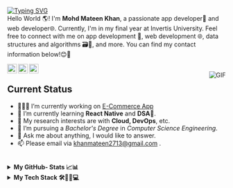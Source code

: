 [![Typing SVG](https://readme-typing-svg.herokuapp.com?font=Fira+Code&duration=2000&pause=1000&background=FFFFFF&color=000000&multiline=true&repeat=true&width=435&height=60&lines=Hi+there+%F0%9F%91%8B+;Welcome+to+my+GitHub+%F0%9F%A4%97+)](https://git.io/typing-svg)
<br /> 
Hello World 🌎! I'm **Mohd Mateen Khan**, a passionate app developer📱 and web developer🌐. Currently, I'm in my final year at Invertis University. Feel free to connect with me on app development 📱, web development 🌐, data structures and algorithms 🗃️🧮, and more. You can find my contact information below!😊🚀

<a href="https://github.com/mateen27">
  <img align="left" alt="Github" width="22px" src="https://cdn.jsdelivr.net/npm/simple-icons@3.1.0/icons/github.svg" />
</a>
<a href="https://www.linkedin.com/in/khanmateen27/">
  <img align="left" alt="LinkedIn" width="22px" src="https://cdn.jsdelivr.net/npm/simple-icons@3.1.0/icons/linkedin.svg" />
</a>
<a href="mailto:khanmateen2713@gmail.com">
  <img align="left" alt="Gmail" width="22px" src="https://cdn.jsdelivr.net/npm/simple-icons@3.1.0/icons/gmail.svg" />
</a>
<br />


<img align="right" alt="GIF" src="https://media.tenor.com/NOYF3f82b_gAAAAC/programmer.gif" />

<h2> <b>Current Status</b> </h2>

- 👨🏻‍💻 I’m currently working on [E-Commerce App](https://github.com/mateen27/e-commerce)
- 🌱 I’m currently learning **React Native** and **DSA**🔣.
- 🧐 My research interests are with **Cloud, DevOps**, etc.
- 💼 I’m pursuing a _Bachelor's Degree_ in _Computer Science Engineering_.
- 💬 Ask me about anything, I would like to answer.
- 📫 Please email via khanmateen2713@gmail.com .

<br>

<details>
    <summary>
    <b>My GitHub- Stats 📈📊</b>
    </summary>
  <br />
  <a >
    <img height=200 align="center" src="https://github-readme-stats.vercel.app/api?username=mateen27" />
  </a>
  <a >
    <img height=200 align="center" src="https://github-readme-stats.vercel.app/api/top-langs?username=mateen27&layout=compact&langs_count=8&card_width=320" />
  </a>
    <a >
    <img height=160 align="center" src="https://github-profile-summary-cards.vercel.app/api/cards/productive-time?username=mateen27&theme=github&utcOffset=8" />
  </a>
  <a >
    <img height=160 align="center" src="https://github-profile-summary-cards.vercel.app/api/cards/profile-details?username=mateen27&theme=github" />
  </a>
    <a >
    <img height=200 align="center" src="https://streak-stats.demolab.com/?user=mateen27&theme=swift" />
  </a>
  <a >
    <img height=300 align="center" src="https://github-readme-activity-graph.vercel.app/graph?username=mateen27&theme=github-compact" />
  </a>
  
  </details>

<details>
  <summary>
  <b > My Tech Stack 🛠️👨‍💻💻</b>
  </summary>
  

### **Databases 🛢️📊🧾**
[![My Skills](https://skillicons.dev/icons?i=redis,mysql,mongodb,postgres&perline=50)](https://skillicons.dev)

### **Backend ⚙️🗄️🔙👨‍💻**
[![My Skills](https://skillicons.dev/icons?i=nodejs,express,postman,pug&perline=50)](https://skillicons.dev)

### **Frontend 📱🕸👨‍💻🌐**
[![My Skills](https://skillicons.dev/icons?i=html,css,js,ts,tailwind,bootstrap,react,flutter&perline=50)](https://skillicons.dev)

### **Programming Languages </>💻**
[![My Skills](https://skillicons.dev/icons?i=java,cpp,js,ts&perline=50)](https://skillicons.dev)

### **IDE's 🖥️📟#️⃣**
[![My Skills](https://skillicons.dev/icons?i=vscode,eclipse,replit,atom&perline=50)](https://skillicons.dev)

</details>

<br />


